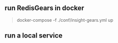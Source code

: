 

## run RedisGears in docker

> docker-compose -f ./conf/insight-gears.yml up

## run a local service

